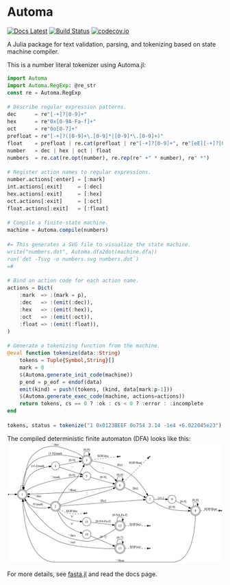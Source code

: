 # Automa

[![Docs Latest](https://img.shields.io/badge/docs-latest-blue.svg)](https://biojulia.github.io/Automa.jl/latest/)
[![Build Status](https://travis-ci.org/BioJulia/Automa.jl.svg?branch=master)](https://travis-ci.org/BioJulia/Automa.jl)
[![codecov.io](http://codecov.io/github/BioJulia/Automa.jl/coverage.svg?branch=master)](http://codecov.io/github/BioJulia/Automa.jl?branch=master)

A Julia package for text validation, parsing, and tokenizing based on state machine compiler.

This is a number literal tokenizer using Automa.jl:
```julia
import Automa
import Automa.RegExp: @re_str
const re = Automa.RegExp

# Describe regular expression patterns.
dec      = re"[-+]?[0-9]+"
hex      = re"0x[0-9A-Fa-f]+"
oct      = re"0o[0-7]+"
prefloat = re"[-+]?([0-9]+\.[0-9]*|[0-9]*\.[0-9]+)"
float    = prefloat | re.cat(prefloat | re"[-+]?[0-9]+", re"[eE][-+]?[0-9]+")
number   = dec | hex | oct | float
numbers  = re.cat(re.opt(number), re.rep(re" +" * number), re" *")

# Register action names to regular expressions.
number.actions[:enter] = [:mark]
int.actions[:exit]     = [:dec]
hex.actions[:exit]     = [:hex]
oct.actions[:exit]     = [:oct]
float.actions[:exit]   = [:float]

# Compile a finite-state machine.
machine = Automa.compile(numbers)

#= This generates a SVG file to visualize the state machine.
write("numbers.dot", Automa.dfa2dot(machine.dfa))
run(`dot -Tsvg -o numbers.svg numbers.dot`)
=#

# Bind an action code for each action name.
actions = Dict(
    :mark  => :(mark = p),
    :dec   => :(emit(:dec)),
    :hex   => :(emit(:hex)),
    :oct   => :(emit(:oct)),
    :float => :(emit(:float)),
)

# Generate a tokenizing function from the machine.
@eval function tokenize(data::String)
    tokens = Tuple{Symbol,String}[]
    mark = 0
    $(Automa.generate_init_code(machine))
    p_end = p_eof = endof(data)
    emit(kind) = push!(tokens, (kind, data[mark:p-1]))
    $(Automa.generate_exec_code(machine, actions=actions))
    return tokens, cs == 0 ? :ok : cs < 0 ? :error : :incomplete
end

tokens, status = tokenize("1 0x0123BEEF 0o754 3.14 -1e4 +6.022045e23")
```

The compiled deterministic finite automaton (DFA) looks like this:
![DFA](/docs/src/figure/numbers.png)

For more details, see [fasta.jl](/example/fasta.jl) and read the docs page.
